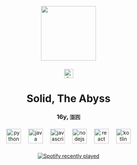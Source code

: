<div align="center">
  <img height="150" src="https://cdn.discordapp.com/attachments/1249433619500630027/1344756629744390225/nso-needy-streamer.gif?ex=67c211b4&is=67c0c034&hm=cacd51db04f9d8a4dd7eae3a2001c366ce52d619b7776ddf00eee6ed2734d8d6&"  />
</div>

###

<div align="center">
  <a href="https://discord.com/users/1005328428750344293" target="_blank">
    <img src="https://img.shields.io/static/v1?message=Discord&logo=discord&label=&color=7289DA&logoColor=white&labelColor=&style=for-the-badge" height="25" alt="discord logo"  />
  </a>
</div>

###

<h1 align="center">Solid, The Abyss</h1>

###

<h3 align="center">16y, 🇧🇷</h3>

###

<div align="center">
  <img src="https://cdn.jsdelivr.net/gh/devicons/devicon/icons/python/python-original.svg" height="40" alt="python logo"  />
  <img width="12" />
  <img src="https://cdn.jsdelivr.net/gh/devicons/devicon/icons/java/java-original.svg" height="40" alt="java logo"  />
  <img width="12" />
  <img src="https://cdn.jsdelivr.net/gh/devicons/devicon/icons/javascript/javascript-original.svg" height="40" alt="javascript logo"  />
  <img width="12" />
  <img src="https://cdn.jsdelivr.net/gh/devicons/devicon/icons/nodejs/nodejs-original.svg" height="40" alt="nodejs logo"  />
  <img width="12" />
  <img src="https://cdn.jsdelivr.net/gh/devicons/devicon/icons/react/react-original.svg" height="40" alt="react logo"  />
  <img width="12" />
  <img src="https://cdn.jsdelivr.net/gh/devicons/devicon/icons/kotlin/kotlin-original.svg" height="40" alt="kotlin logo"  />
</div>

###

<div align="center">
  <a href="https://open.spotify.com/user/nz7k4cg0ujazohd45kb8f69o5">
    <img src="https://spotify-recently-played-readme.vercel.app/api?user=nz7k4cg0ujazohd45kb8f69o5&count=1&unique=true" alt="Spotify recently played"  />
  </a>
</div>

###
